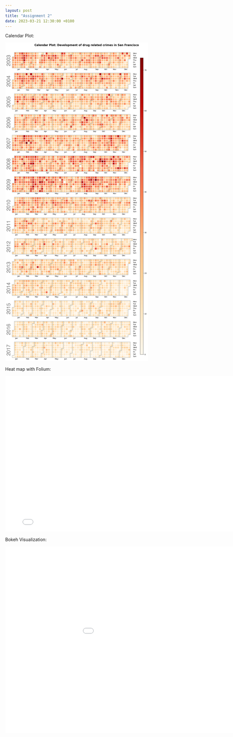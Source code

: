 ```yaml
---
layout: post
title: "Assignment 2"
date: 2023-03-21 12:30:00 +0100
---
```


Calendar Plot:

![Calendar plot](/cal_plot_assignment2.png)


Heat map with Folium:

<embed 
       type="text/html" 
       src="/drugMap.html"
       width="800"
       height="500"
       >


Bokeh Visualization:

<embed 
       type="text/html" 
       src="/bokeh_assignment2.html"
       width="1100"
       height="600"
       >
